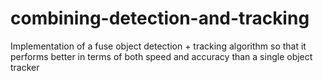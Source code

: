 # combining-detection-and-tracking
Implementation of a fuse object detection + tracking algorithm so that it performs better in terms of both speed and accuracy than a single object tracker
